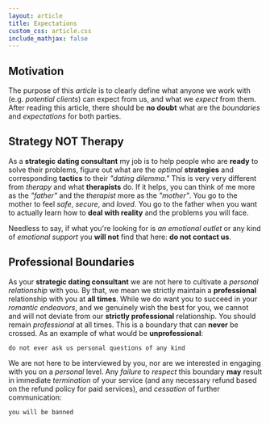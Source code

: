 ```yaml
---
layout: article
title: Expectations
custom_css: article.css
include_mathjax: false
---
```

## Motivation
The purpose of this *article* is to clearly define what anyone we work with (e.g. *potential clients*) can expect from us, and what we *expect* from them. After reading this article, there should be **no doubt** what are the *boundaries* and *expectations* for both parties.

## Strategy NOT Therapy
As a **strategic dating consultant** my job is to help people who are **ready** to solve their problems, figure out what are the *optimal* **strategies** and corresponding **tactics** to their *"dating dilemma."* This is very very different from *therapy* and what **therapists** do. If it helps, you can think of me more as the *"father"* and the *therapist* more as the *"mother"*. You go to the mother to feel *safe*, *secure*, and *loved*. You go to the father when you want to actually learn how to **deal with reality** and the problems you will face.

Needless to say, if what you're looking for is *an emotional outlet* or any kind of *emotional support* you **will not** find that here: **do not contact us**.

## Professional Boundaries
As your **strategic dating consultant** we are not here to cultivate a *personal relationship* with you. By that, we mean we strictly maintain a **professional** relationship with you at **all times**. While we do want you to succeed in your *romantic endeavors*, and we genuinely wish the best for you, we cannot and will not deviate from our **strictly professional** relationship. You should remain *professional* at all times. This is a boundary that can **never** be crossed. As an example of what would be **unprofessional**: 

    do not ever ask us personal questions of any kind


We are not here to be interviewed by you, nor are we interested in engaging with you on a *personal* level. Any *failure* to *respect* this boundary **may** result in immediate *termination* of your service (and any necessary refund based on the refund policy for paid services), and *cessation* of further communication:

    you will be banned

